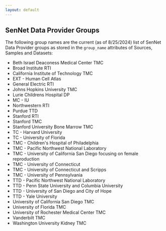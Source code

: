 ```yaml
---
layout: default
---
```


## SenNet Data Provider Groups
The following group names are the current (as of 8/25/2024) list of SenNet Data Provider groups as stored in the `group_name` attributes of Sources, Samples and Datasets:
  - Beth Israel Deaconess Medical Center TMC
  - Broad Institute RTI
  - California Institute of Technology TMC
  - EXT - Human Cell Atlas
  - General Electric RTI
  - Johns Hopkins University TMC
  - Lurie Childrens Hospital DP
  - MC - IU
  - Northwestern RTI
  - Purdue TTD
  - Stanford RTI
  - Stanford TMC
  - Stanford University Bone Marrow TMC
  - TC - Harvard University
  - TC - University of Florida
  - TMC - Children's Hospital of Philadelphia
  - TMC - Pacific Northwest National Laboratory
  - TMC - University of California San Diego focusing on female reproduction
  - TMC - University of Connecticut
  - TMC - University of Connecticut and Scripps
  - TMC - University of Pennsylvania
  - TTD - Pacific Northwest National Laboratory
  - TTD - Penn State University and Columbia University
  - TTD - University of San Diego and City of Hope
  - TTD - Yale University
  - University of California San Diego TMC
  - University of Florida TMC
  - University of Rochester Medical Center TMC
  - Vanderbilt TMC
  - Washington University Kidney TMC

